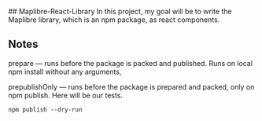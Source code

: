 
## Maplibre-React-Library
In this project, my goal will be to write the Maplibre library, which is an npm package, as react components.

## Notes
prepare — runs before the package is packed and published. Runs on local npm install without any arguments,

prepublishOnly — runs before the package is prepared and packed, only on npm publish. Here will be our tests.



``npm publish --dry-run``


